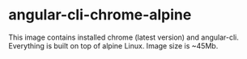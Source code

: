# angular-cli-chrome-alpine


This image contains installed chrome (latest version) and angular-cli. 
Everything is built on top of alpine Linux. Image size is ~45Mb.

